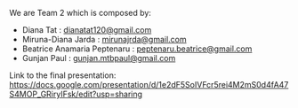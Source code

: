 We are Team 2 which is composed by:
- Diana Tat : dianatat120@gmail.com
- Miruna-Diana Jarda : mirunajrda@gmail.com
- Beatrice Anamaria Peptenaru : peptenaru.beatrice@gmail.com 
- Gunjan Paul : gunjan.mtbpaul@gmail.com

Link to the final presentation: https://docs.google.com/presentation/d/1e2dF5SoIVFcr5rei4M2mS0d4fA47S4MOP_GRiryIFsk/edit?usp=sharing
